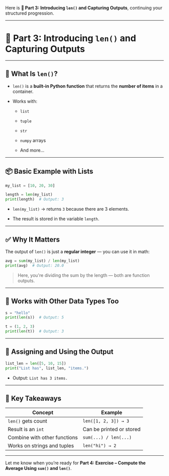 Here is **🔹 Part 3: Introducing `len()` and Capturing Outputs**, continuing your structured progression.

---

# 🔹 Part 3: Introducing `len()` and Capturing Outputs

---

## 📏 What Is `len()`?

- `len()` is a **built-in Python function** that returns the **number of items** in a container.
    
- Works with:
    
    - `list`
        
    - `tuple`
        
    - `str`
        
    - `numpy` arrays
        
    - And more...
        

---

## 📦 Basic Example with Lists

```python
my_list = [10, 20, 30]

length = len(my_list)
print(length)  # Output: 3
```

- `len(my_list)` → returns `3` because there are 3 elements.
    
- The result is stored in the variable `length`.
    

---

## ✅ Why It Matters

The output of `len()` is just a **regular integer** — you can use it in math:

```python
avg = sum(my_list) / len(my_list)
print(avg)  # Output: 20.0
```

> Here, you're dividing the sum by the length — both are function outputs.

---

## 🧪 Works with Other Data Types Too

```python
s = "hello"
print(len(s))  # Output: 5

t = (1, 2, 3)
print(len(t))  # Output: 3
```

---

## 📌 Assigning and Using the Output

```python
list_len = len([5, 10, 15])
print("List has", list_len, "items.")
```

- Output: `List has 3 items.`
    

---

## 🧠 Key Takeaways

|Concept|Example|
|---|---|
|`len()` gets count|`len([1, 2, 3]) → 3`|
|Result is an `int`|Can be printed or stored|
|Combine with other functions|`sum(...) / len(...)`|
|Works on strings and tuples|`len("hi") → 2`|

---

Let me know when you’re ready for **Part 4: Exercise – Compute the Average Using `sum()` and `len()`**.